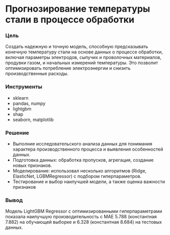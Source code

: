 # Прогнозирование температуры стали в процессе обработки

### Цель
Создать надежную и точную модель, способную предсказывать конечную температуру стали на основе данных о процессе обработки,
включая параметры электродов, сыпучих и проволочных материалов, продувки газом, и начальных измерений температуры.
Это позволит оптимизировать потребление электроэнергии и снизить производственные расходы.
### Инструменты
* sklearn
* pandas, numpy
* lightgbm
* shap
* seaborn, matplotlib
### Решение
* Выполние исследовательского анализа данных для понимания характера производственного процесса и выявления особенностей данных.
* Подготовка данных: обработка пропусков, агрегация, создание новых признаков.
* Моделирование: использовал несколько алгоритмов (Ridge, ElasticNet, LGBMRegressor) с подбором гиперпараметров.
* Тестирование и выбор наилучшей модели, а также оценка важности признаков
### Вывод
Модель LightGBM Regressor с оптимизированными гиперпараметрами показала наилучшую производительность с MAE 5.788 (константная 7.882) на обучающей выборке и 6.328 (константная 8.684) на тестовых данных.
